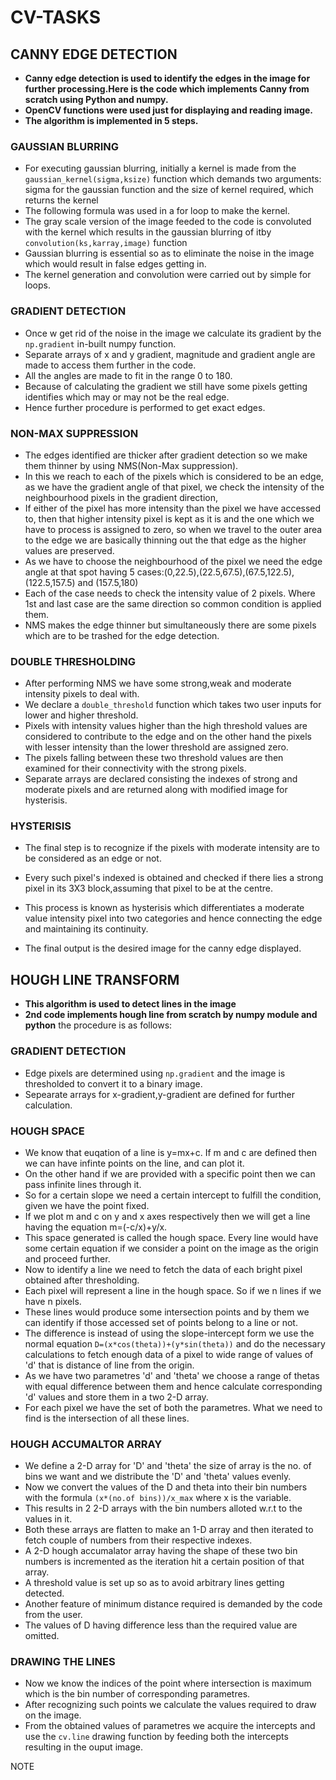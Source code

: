 # CV-TASKS
## **CANNY EDGE DETECTION**
* **Canny edge detection is used to identify the edges in the image for further processing.Here is the code which implements Canny from scratch using Python and numpy.**
* **OpenCV functions were used just for displaying and reading image.**
* **The algorithm is implemented in 5 steps.**

### GAUSSIAN BLURRING
* For executing gaussian blurring, initially a kernel is made from the ```gaussian_kernel(sigma,ksize)``` function which demands two arguments: sigma for the gaussian function and the size of kernel required, which returns the kernel
* The following formula was used in a for loop to make the kernel.
* The gray scale version of the image feeded to the code is convoluted with the kernel which results in the gaussian blurring of itby ```convolution(ks,karray,image)``` function
* Gaussian blurring is essential so as to eliminate the noise in the image which would result in false edges getting in.
* The kernel generation and convolution were carried out by simple for loops.

### GRADIENT DETECTION
* Once w get rid of the noise in the image we calculate its gradient by the ```np.gradient``` in-built numpy function.
* Separate arrays of x and y gradient, magnitude and gradient angle are made to access them further in the code.
* All the angles are made to fit in the range 0 to 180.
* Because of calculating the gradient we still have some pixels getting identifies which may or may not be the real edge.
* Hence further procedure is performed to get exact edges.

### NON-MAX SUPPRESSION
* The edges identified are thicker after gradient detection so we make them thinner by using NMS(Non-Max suppression).
* In this we reach to each of the pixels which is considered to be an edge, as we have the gradient angle of that pixel, we check the intensity of the neighbourhood pixels in the gradient direction,
* If either of the pixel has more intensity than the pixel we have accessed to, then that higher intensity pixel is kept as it is and the one which we have to process is assigned to zero, so when we travel to the outer area to the edge we are basically thinning out the that edge as the higher values are preserved.
* As we have to choose the neighbourhood of the pixel we need the edge angle at that spot having 5 cases:(0,22.5),(22.5,67.5),(67.5,122.5),(122.5,157.5) and (157.5,180) 
* Each of the case needs to check the intensity value of 2 pixels. Where 1st and last case are the same direction so common condition is applied them. 
* NMS makes the edge thinner but simultaneously there are some pixels which are to be trashed for the edge detection.

### DOUBLE THRESHOLDING
* After performing NMS we have some strong,weak and moderate intensity pixels to deal with.
* We declare a ```double_threshold``` function which takes two user inputs for lower and higher threshold.
* Pixels with intensity values higher than the high threshold values are considered to contribute to the edge and on the other hand the pixels with lesser intensity than the lower threshold are assigned zero.
* The pixels falling between these two threshold values are then examined for their connectivity with the strong pixels.
* Separate arrays are declared consisting the indexes of strong and moderate pixels and are returned along with modified image for hysterisis.

### HYSTERISIS
* The final step is to recognize if the pixels with moderate intensity are to be considered as an edge or not.
* Every such pixel's indexed is obtained and checked if there lies a strong pixel in its 3X3 block,assuming that pixel to be at the centre.
* This process is known as hysterisis which differentiates a moderate value intensity pixel into two categories and hence connecting the edge and maintaining its continuity.

* The final output is the desired image for the canny edge displayed.


## HOUGH LINE TRANSFORM
* **This algorithm is used to detect lines in the image** 
* **2nd code implements hough line from scratch by numpy module and python**
the procedure is as follows:
### GRADIENT DETECTION
* Edge pixels are determined using ```np.gradient``` and the image is thresholded to convert it to a binary image.
* Sepearate arrays for x-gradient,y-gradient are defined for further calculation.

### HOUGH SPACE
* We know that euqation of a line is y=mx+c. If m and c are defined then we can have infinte points on the line, and can plot it. 
* On the other hand if we are provided with a specific point then we can pass infinite lines through it.
* So for a certain slope we need a certain intercept to fulfill the condition, given we have the point fixed.
* If we plot m and c on y and x axes respectively then we will get a line having the equation m=(-c/x)+y/x.
* This space generated is called the hough space. Every line would have some certain equation if we consider a point on the image as the origin and proceed further.
* Now to identify a line we need to fetch the data of each bright pixel obtained after thresholding.
* Each pixel will represent a line in the hough space. So if we n lines if we have n pixels.
* These lines would produce some intersection points and by them we can identify if those accessed set of points belong to a line or not.
* The difference is instead of using the slope-intercept form we use the normal equation ```D=(x*cos(theta))+(y*sin(theta))``` and do the necessary calculations to fetch enough data of a pixel to wide range of values of 'd' that is distance of line from the origin.
* As we have two parametres 'd' and 'theta' we choose a range of thetas with equal difference between them and hence calculate corresponding 'd' values and store them in a two 2-D array.
* For each pixel we have the set of both the parametres. What we need to find is the intersection of all these lines.

### HOUGH ACCUMALTOR ARRAY
* We define a 2-D array for 'D' and 'theta' the size of array is the no. of bins we want and we distribute the 'D' and 'theta' values evenly.
* Now we convert the values of the D and theta into their bin numbers with the formula ```(x*(no.of bins))/x_max``` where x is the variable.
* This results in 2 2-D arrays with the bin numbers alloted w.r.t to the values in it.
* Both these arrays are flatten to make an 1-D array and then iterated to fetch couple of numbers from their respective indexes.
* A 2-D hough accumalator array having the shape of these two bin numbers is incremented as the iteration hit a certain position of that array.
* A threshold value is set up so as to avoid arbitrary lines getting detected.
* Another feature of minimum distance required is demanded by the code from the user.
* The values of D having difference less than the required value are omitted.

### DRAWING THE LINES 
* Now we know the indices of the point where intersection is maximum which is the bin number of corresponding parametres.
* After recognizing such points we calculate the values required to draw on the image.
* From the obtained values of parametres we acquire the intercepts and use the ```cv.line``` drawing function by feeding both the intercepts resulting in the ouput image.

NOTE
 

